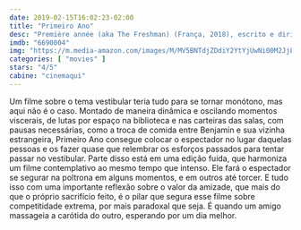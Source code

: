 ```yaml
---
date: 2019-02-15T16:02:23-02:00
title: "Primeiro Ano"
desc: "Première année (aka The Freshman) (França, 2018), escrito e dirigido por Thomas Lilti, com Vincent Lacoste e William Lebghil."
imdb: "6690004"
img: "https://m.media-amazon.com/images/M/MV5BNTdjZDdiY2YtYjUwNi00M2JjLWE5ZDMtNGY3NThlMTM2ZDJhXkEyXkFqcGdeQXVyNTc5OTMwOTQ@._V1_SY150_CR6,0,101,150_.jpg"
categories: [ "movies" ]
stars: "4/5"
cabine: "cinemaqui"
---
```

Um filme sobre o tema vestibular teria tudo para se tornar monótono, mas aqui não é o caso. Montado de maneira dinâmica e oscilando momentos viscerais, de lutas por espaço na biblioteca e nas carteiras das salas, com pausas necessárias, como a troca de comida entre Benjamin e sua vizinha estrangeira, Primeiro Ano consegue colocar o espectador no lugar daquelas pessoas e os fazer quase que relembrar os esforços passados para tentar passar no vestibular. Parte disso está em uma edição fuida, que harmoniza um filme contemplativo ao mesmo tempo que intenso. Ele fará o espectador se segurar na poltrona em alguns momentos, e em outros até torcer. E tudo isso com uma importante reflexão sobre o valor da amizade, que mais do que o próprio sacrifício feito, é o pilar que segura esse filme sobre competitidade extrema, por mais paradoxal que seja. É quando um amigo massageia a carótida do outro, esperando por um dia melhor.
